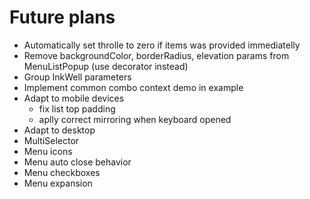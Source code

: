 # Future plans

* Automatically set throlle to zero if items was provided immediatelly
* Remove backgroundColor, borderRadius, elevation params from MenuListPopup
  (use decorator instead)
* Group InkWell parameters
* Implement common combo context demo in example
* Adapt to mobile devices 
  - fix list top padding
  - aplly correct mirroring when keyboard opened
* Adapt to desktop
* MultiSelector
* Menu icons
* Menu auto close behavior
* Menu checkboxes
* Menu expansion
